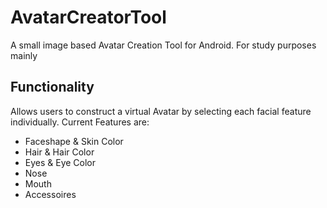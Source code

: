 # AvatarCreatorTool
A small image based Avatar Creation Tool for Android. For study purposes mainly 

## Functionality
Allows users to construct a virtual Avatar by selecting each facial feature individually.
Current Features are:
- Faceshape & Skin Color
- Hair & Hair Color
- Eyes & Eye Color
- Nose
- Mouth
- Accessoires

